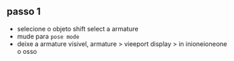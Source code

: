 ## passo 1
- selecione o objeto shift select a armature
- mude para `pose mode`
- deixe a armature visivel, armature > vieeport display > in inioneioneone o osso
